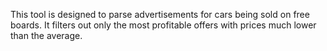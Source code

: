 This tool is designed to parse advertisements for cars being sold on free boards. It filters out only the most profitable offers with prices much lower than the average.
